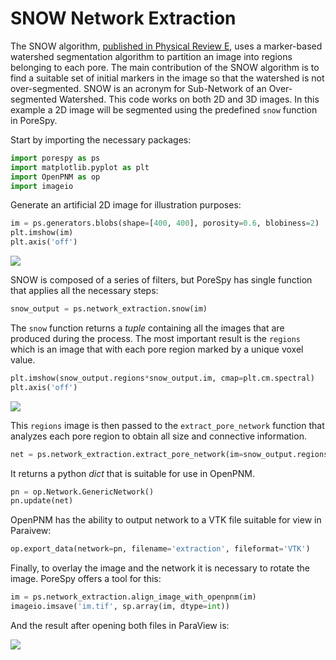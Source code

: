 # SNOW Network Extraction

The SNOW algorithm, [published in Physical Review E](https://doi.org/10.1103/PhysRevE.96.023307), uses a marker-based watershed segmentation algorithm to partition an image into regions belonging to each pore.  The main contribution of the SNOW algorithm is to find a suitable set of initial markers in the image so that the watershed is not over-segmented.  SNOW is an acronym for Sub-Network of an Over-segmented Watershed.  This code works on both 2D and 3D images.  In this example a 2D image will be segmented using the predefined ``snow`` function in PoreSpy.  

Start by importing the necessary packages:

``` python
import porespy as ps
import matplotlib.pyplot as plt
import OpenPNM as op
import imageio

```

Generate an artificial 2D image for illustration purposes:
``` python
im = ps.generators.blobs(shape=[400, 400], porosity=0.6, blobiness=2)
plt.imshow(im)
plt.axis('off')

```

![](https://i.imgur.com/cNiibif.png)

SNOW is composed of a series of filters, but PoreSpy has single function that applies all the necessary steps:

``` python
snow_output = ps.network_extraction.snow(im)

```

The ``snow`` function returns a *tuple* containing all the images that are produced during the process. The most important result is the ``regions`` which is an image that with each pore region marked by a unique voxel value.

``` python
plt.imshow(snow_output.regions*snow_output.im, cmap=plt.cm.spectral)
plt.axis('off')

```
![](https://i.imgur.com/1clWDAv.png)

This ``regions`` image is then passed to the ``extract_pore_network`` function that analyzes each pore region to obtain all size and connective information.  

``` python
net = ps.network_extraction.extract_pore_network(im=snow_output.regions*snow_output.im)

```

It returns a python *dict* that is suitable for use in OpenPNM.

``` python
pn = op.Network.GenericNetwork()
pn.update(net)

```

OpenPNM has the ability to output network to a VTK file suitable for view in Paraivew:

``` python
op.export_data(network=pn, filename='extraction', fileformat='VTK')

```

Finally, to overlay the image and the network it is necessary to rotate the image. PoreSpy offers a tool for this:

``` python
im = ps.network_extraction.align_image_with_openpnm(im)
imageio.imsave('im.tif', sp.array(im, dtype=int))

```

And the result after opening both files in ParaView is:

![](https://i.imgur.com/Zivig0U.png)
